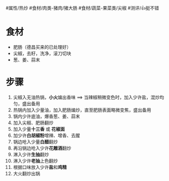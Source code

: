 #属性/热炒 
#食材/肉类-猪肉/猪大肠 #食材/蔬菜-果菜类/尖椒 
#测评/👍挺不错

# 食材
- 肥肠（德昌买来的已处理好）
- 尖椒，去籽，洗净，滚刀切块
- 葱、姜、蒜末


# 步骤
1. 尖椒入无油热锅，**小火**煸出香味 ==> 当辣椒稍微变色时，加入少许盐，混炒均匀，盛出备用
2. 热锅内加入少量油，加入肥肠煸炒，直至肥肠表面略微变焦，盛出备用
3. 锅内少许底油，爆香葱、姜、蒜末
4. 加入尖椒、肥肠翻炒
5. 加入少量**十三香** 或 **花椒面**
6. 加少许**白胡椒粉**增辣、增香、去腥
7. 锅边呛入少量**白醋**翻炒
8. 再沿锅边呛入少许**花雕酒**翻炒
9. 淋入少许**生抽**翻炒
10. 淋入少许**老抽**上色翻炒
11. 根据口味放入少许**盐**和**鸡精**
12. 大火翻炒出锅
